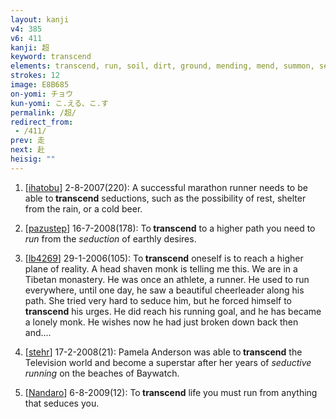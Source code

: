 ```yaml
---
layout: kanji
v4: 385
v6: 411
kanji: 超
keyword: transcend
elements: transcend, run, soil, dirt, ground, mending, mend, summon, seduce, sword, dagger, mouth
strokes: 12
image: E8B685
on-yomi: チョウ
kun-yomi: こ.える、こ.す
permalink: /超/
redirect_from:
 - /411/
prev: 走
next: 赴
heisig: ""
---
```


1) [<a href="http://kanji.koohii.com/profile/ihatobu">ihatobu</a>] 2-8-2007(220): A successful marathon runner needs to be able to<strong> transcend</strong> seductions, such as the possibility of rest, shelter from the rain, or a cold beer.

2) [<a href="http://kanji.koohii.com/profile/pazustep">pazustep</a>] 16-7-2008(178): To<strong> transcend</strong> to a higher path you need to <em>run</em> from the <em>seduction</em> of earthly desires.

3) [<a href="http://kanji.koohii.com/profile/lb4269">lb4269</a>] 29-1-2006(105): To<strong> transcend</strong> oneself is to reach a higher plane of reality. A head shaven monk is telling me this. We are in a Tibetan monastery. He was once an athlete, a runner. He used to run everywhere, until one day, he saw a beautiful cheerleader along his path. She tried very hard to seduce him, but he forced himself to<strong> transcend</strong> his urges. He did reach his running goal, and he has became a lonely monk. He wishes now he had just broken down back then and....

4) [<a href="http://kanji.koohii.com/profile/stehr">stehr</a>] 17-2-2008(21): Pamela Anderson was able to<strong> transcend</strong> the Television world and become a superstar after her years of <em>seductive running</em> on the beaches of Baywatch.

5) [<a href="http://kanji.koohii.com/profile/Nandaro">Nandaro</a>] 6-8-2009(12): To<strong> transcend</strong> life you must run from anything that seduces you.

